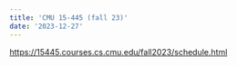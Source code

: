 ```yaml
---
title: 'CMU 15-445 (fall 23)'
date: '2023-12-27'
---
```


https://15445.courses.cs.cmu.edu/fall2023/schedule.html

